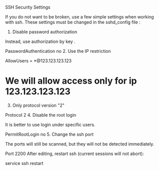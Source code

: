 SSH Security Settings

If you do not want to be broken, use a few simple settings when working with ssh. These settings must be changed in the sshd_config file :

1. Disable password authorization

Instead, use authorization by key .

PasswordAuthentication no
2. Use the IP restriction

AllowUsers = *@123.123.123.123
# We will allow access only for ip 123.123.123.123

3. Only protocol version "2"

Protocol 2
4. Disable the root login

It is better to use login under specific users.

PermitRootLogin no
5. Change the ssh port

The ports will still be scanned, but they will not be detected immediately.

Port 2200
After editing, restart ssh (current sessions will not abort):

service ssh restart
